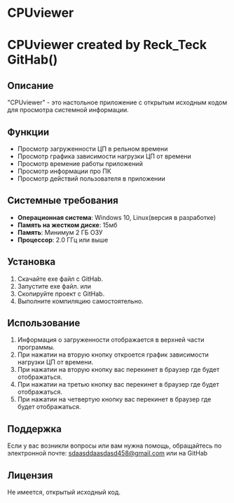# CPUviewer
# CPUviewer created by Reck_Teck GitHab()

## Описание
"CPUviewer" - это настольное приложение с открытым исходным кодом для просмотра системной информации.

## Функции
- Просмотр загруженности ЦП в рельном времени
- Просмотр графика зависимости нагрузки ЦП от времени
- Просмотр времение работы приложений
- Просмотр информации про ПК
- Просмотр действий пользователя в приложении

## Системные требования
- **Операционная система**: Windows 10, Linux(версия в разработке)
- **Память на жестком диске**: 15мб
- **Память**: Минимум 2 ГБ ОЗУ
- **Процессор**: 2.0 ГГц или выше

## Установка
1. Скачайте exe файл с GitHab.
2. Запустите exe файл.
или
1. Скопируйте проект с GitHab.
2. Выполните компиляцию самостоятельно.

## Использование
1. Информация о загруженности отображается в верхней части программы.
2. При нажатии на вторую кнопку откроется график зависимости нагрузки ЦП от времени.
3. При нажатии на вторую кнопку вас перекинет в браузер где будет отображаться.
4. При нажатии на третью кнопку вас перекинет в браузер где будет отображаться.
5. При нажатии на четвертую кнопку вас перекинет в браузер где будет отображаться.

## Поддержка
Если у вас возникли вопросы или вам нужна помощь, обращайтесь по электронной почте: sdaasddaasdasd458@gmail.com или на GitHab

## Лицензия
Не имеется, открытый исходный код.
